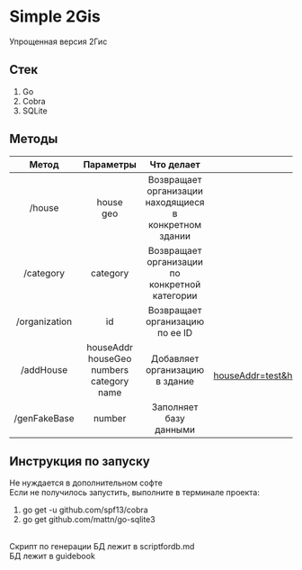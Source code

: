 # Simple 2Gis
Упрощенная версия 2Гис

## Стек
1. Go
2. Cobra
3. SQLite

## Методы

| Метод       | Параметры                 | Что делает | Пример
| :---------------------: |:----------------------------:| :----:| :----:|
| /house     |  house <br> geo | Возвращает организации находящиеся в конкретном здании | http://127.0.0.1:9999/house?addr=test&geo=12.345/43.546 |
| /category   | category |   Возвращает организации по конкретной категории | http://127.0.0.1:9999/category?category=test/sub/auto |
| /organization  | id |   Возвращает организацию по ее ID | http://127.0.0.1:9999/organization?id=1 | 
| /addHouse | houseAddr<br>houseGeo<br>numbers<br>category<br>name | Добавляет организацию в здание | http://127.0.0.1:9999/addHouse?houseAddr=test&houseGeo=12.345/43.546&numbers=89990007766/76665554433&category=test/sub/auto&name=newTestName |
| /genFakeBase | number | Заполняет базу данными | http://127.0.0.1:9999/genFakeBase?number=4 |

## Инструкция по запуску
Не нуждается в дополнительном софте<br>
Если не получилось запустить, выполните в терминале проекта: <br>
1. go get -u github.com/spf13/cobra
2. go get github.com/mattn/go-sqlite3

<br>Скрипт по генерации БД лежит в scriptfordb.md<br>
БД лежит в guidebook